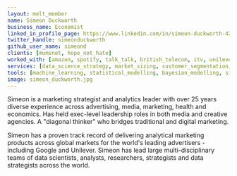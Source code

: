 ```yaml
---
layout: melt_member
name: Simeon Duckworth
business_name: Economist
linked_in_profile_page: https://www.linkedin.com/in/simeon-duckworth-42934/
twitter_handle: simeonduckworth
github_user_name: simeond
clients: [mumsnet, hope_not_hate]
worked_with: [amazon, spotify, talk_talk, british_telecom, itv, unilever, google, news_uk, nestle, kimberly_clark, glaxo_smithkline, warburtons]
services: [data_science_strategy, market_sizing, customer_segmentation, peer_review, proposition_and_asset_development]
tools: [machine_learning, statistical_modelling, bayesian_modelling, simulation]
image: simeon_duckworth.jpg
---
```


Simeon is a marketing strategist and analytics leader with over 25 years diverse experience across advertising, media, marketing, health and economics. Has held exec-level leadership roles in both media and creative agencies. A "diagonal thinker" who bridges traditional and digital marketing.

Simeon has a proven track record of delivering analytical marketing products across global markets for the world's leading advertisers - including Google and Unilever.
Simeon has lead large multi-disciplinary teams of data scientists, analysts, researchers, strategists and data strategists across the world.
